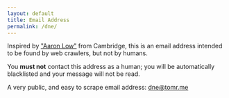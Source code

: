 ```yaml
---
layout: default
title: Email Address
permalink: /dne/
---
```


Inspired by ["Aaron Low"](
https://www.chiark.greenend.org.uk/~aaronlow/) from Cambridge, this is an email address intended to be found by web crawlers, but not by humans.

You **must not** contact this address as a human; you will be automatically blacklisted and your message will not be read.

A very public, and easy to scrape email address: [dne@tomr.me](mailto:dne@tomr.me)
